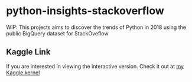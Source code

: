 # python-insights-stackoverflow
WIP: This projects aims to discover the trends of Python in 2018 using the public BigQuery dataset for StackOveflow

## Kaggle Link
If you are interested in viewing the interactive version. Check it out at [my Kaggle kernel](https://www.kaggle.com/dtcarrot/python-trends-in-2018)
